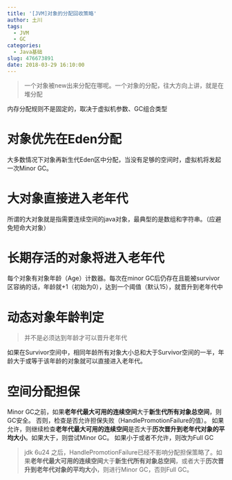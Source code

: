 ```yaml
---
title: '[JVM]对象的分配回收策略'
author: 土川
tags:
  - JVM
  - GC
categories:
  - Java基础
slug: 476673891
date: 2018-03-29 16:10:00
---
```

> 一个对象被new出来分配在哪呢。一个对象的分配，往大方向上讲，就是在堆分配

<!--more-->
内存分配规则不是固定的，取决于虚拟机参数、GC组合类型

# 对象优先在Eden分配
大多数情况下对象再新生代Eden区中分配，当没有足够的空间时，虚拟机将发起一次Minor GC。
# 大对象直接进入老年代
所谓的大对象就是指需要连续空间的java对象，最典型的是数组和字符串。（应避免短命大对象）
# 长期存活的对象将进入老年代
每个对象有对象年龄（Age）计数器。每次在minor GC后仍存在且能被survivor区容纳的话，年龄就+1（初始为0），达到一个阈值（默认15），就晋升到老年代中
# 动态对象年龄判定
> 并不是必须达到年龄才可以晋升老年代

如果在Survivor空间中，相同年龄所有对象大小总和大于Survivor空间的一半，年龄大于或等于该年龄的对象就可以直接进入老年代。
# 空间分配担保
Minor GC之前，如果**老年代最大可用的连续空间**大于**新生代所有对象总空间**，则GC安全。
否则，检查是否允许担保失败（HandlePromotionFailure的值）。
如果允许，则继续检查**老年代最大可用的连续空间**是否大于**历次晋升到老年代对象的平均大小**。如果大于，则尝试Minor GC。
如果小于或者不允许，则改为Full GC

> jdk 6u24 之后，HandlePromotionFailure已经不影响分配担保策略了。如果**老年代最大可用的连续空间**大于**新生代所有对象总空间**，或者大于**历次晋升到老年代对象的平均大小**，则进行Minor GC，否则Full GC。